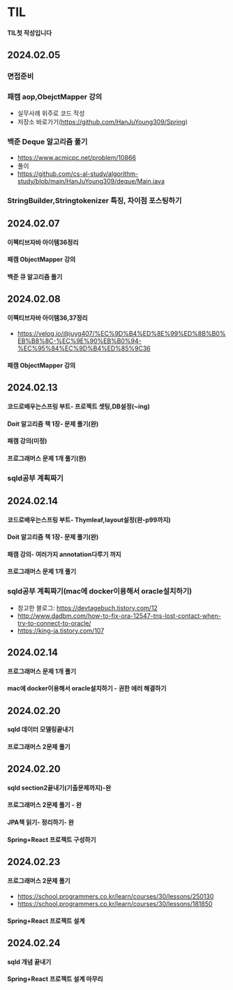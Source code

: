 # TIL

#### TIL첫 작성입니다

## 2024.02.05
### 면접준비
### 패캠 aop,ObejctMapper 강의
- 실무사례 위주로 코드 작성
- 저장소 바로가기(https://github.com/HanJuYoung309/Spring)
###  백준 Deque 알고리즘 풀기
- https://www.acmicpc.net/problem/10866
- 풀이
- https://github.com/cs-al-study/algorithm-study/blob/main/HanJuYoung309/deque/Main.java
###  StringBuilder,Stringtokenizer 특징, 차이점 포스팅하기

## 2024.02.07
#### 이펙티브자바 아이템36정리
#### 패캠 ObjectMapper 강의
#### 백준 큐 알고리즘 풀기


## 2024.02.08
#### 이펙티브자바 아이템36,37정리
- https://velog.io/@juyg407/%EC%9D%B4%ED%8E%99%ED%8B%B0%EB%B8%8C-%EC%9E%90%EB%B0%94-%EC%95%84%EC%9D%B4%ED%85%9C36
#### 패캠 ObjectMapper 강의

## 2024.02.13
#### 코드로배우는스프링 부트- 프로젝트 셋팅,DB설정(~ing)
#### Doit 알고리즘 책 1장- 문제 풀기(완)
#### 패캠 강의(미정)
#### 프로그래머스 문제 1개 풀기(완)
### sqld공부 계획짜기

## 2024.02.14
#### 코드로배우는스프링 부트- Thymleaf,layout설정(완-p99까지)
#### Doit 알고리즘 책 1장- 문제 풀기(완)
#### 패캠 강의- 여러가지 annotation다루기 까지
#### 프로그래머스 문제 1개 풀기
### sqld공부 계획짜기(mac에 docker이용해서 oracle설치하기)
- 참고한 블로그: https://devtagebuch.tistory.com/12
- http://www.dadbm.com/how-to-fix-ora-12547-tns-lost-contact-when-try-to-connect-to-oracle/
- https://king-ja.tistory.com/107

## 2024.02.14
#### 프로그래머스 문제 1개 풀기
#### mac에 docker이용해서 oracle설치하기 - 권한 에러 해결하기

## 2024.02.20
#### sqld 데이터 모델링끝내기
#### 프로그래머스 2문제 풀기

## 2024.02.20
#### sqld section2끝내기(기출문제까지)-완
#### 프로그래머스 2문제 풀기 - 완
#### JPA책 읽기- 정리하기- 완
#### Spring+React 프로젝트 구성하기

## 2024.02.23
#### 프로그래머스 2문제 풀기 
- https://school.programmers.co.kr/learn/courses/30/lessons/250130
- https://school.programmers.co.kr/learn/courses/30/lessons/181850
#### Spring+React 프로젝트 설계

## 2024.02.24
#### sqld 개념 끝내기
#### Spring+React 프로젝트 설계 마무리
